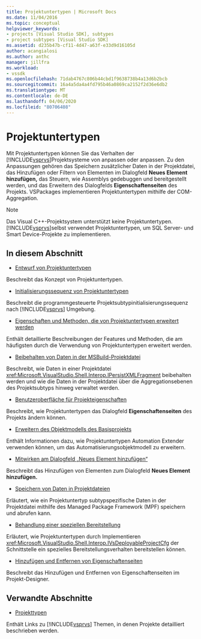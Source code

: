 ```yaml
---
title: Projektuntertypen | Microsoft Docs
ms.date: 11/04/2016
ms.topic: conceptual
helpviewer_keywords:
- projects [Visual Studio SDK], subtypes
- project subtypes [Visual Studio SDK]
ms.assetid: d235b47b-cf11-4d47-a63f-e33d9d16105d
author: acangialosi
ms.author: anthc
manager: jillfra
ms.workload:
- vssdk
ms.openlocfilehash: 71dab4767c806b44cbd1f9638738b4a13d6b2bcb
ms.sourcegitcommit: 16a4a5da4a4fd795b46a0869ca2152f2d36e6db2
ms.translationtype: MT
ms.contentlocale: de-DE
ms.lasthandoff: 04/06/2020
ms.locfileid: "80706408"
---
```

# <a name="project-subtypes"></a>Projektuntertypen
Mit Projektuntertypen können Sie das Verhalten der [!INCLUDE[vsprvs](../../code-quality/includes/vsprvs_md.md)]Projektsysteme von anpassen oder anpassen. Zu den Anpassungen gehören das Speichern zusätzlicher Daten in der Projektdatei, das Hinzufügen oder Filtern von Elementen im Dialogfeld **Neues Element hinzufügen,** das Steuern, wie Assemblys gedebuggen und bereitgestellt werden, und das Erweitern des Dialogfelds **Eigenschaftenseiten** des Projekts. VSPackages implementieren Projektuntertypen mithilfe der COM-Aggregation.

> [!NOTE]
> Das Visual C++-Projektsystem unterstützt keine Projektuntertypen. [!INCLUDE[vsprvs](../../code-quality/includes/vsprvs_md.md)]selbst verwendet Projektuntertypen, um SQL Server- und Smart Device-Projekte zu implementieren.

## <a name="in-this-section"></a>In diesem Abschnitt
- [Entwurf von Projektuntertypen](../../extensibility/internals/project-subtypes-design.md)

 Beschreibt das Konzept von Projektuntertypen.

- [Initialisierungssequenz von Projektuntertypen](../../extensibility/internals/initialization-sequence-of-project-subtypes.md)

 Beschreibt die programmgesteuerte Projektsubtypinitialisierungssequenz nach [!INCLUDE[vsprvs](../../code-quality/includes/vsprvs_md.md)] Umgebung.

- [Eigenschaften und Methoden, die von Projektuntertypen erweitert werden](../../extensibility/internals/properties-and-methods-extended-by-project-subtypes.md)

 Enthält detaillierte Beschreibungen der Features und Methoden, die am häufigsten durch die Verwendung von Projektuntertypen erweitert werden.

- [Beibehalten von Daten in der MSBuild-Projektdatei](../../extensibility/internals/persisting-data-in-the-msbuild-project-file.md)

 Beschreibt, wie Daten in einer Projektdatei <xref:Microsoft.VisualStudio.Shell.Interop.IPersistXMLFragment> beibehalten werden und wie die Daten in der Projektdatei über die Aggregationsebenen des Projektsubtyps hinweg verwaltet werden.

- [Benutzeroberfläche für Projekteigenschaften](../../extensibility/internals/project-property-user-interface.md)

 Beschreibt, wie Projektuntertypen das Dialogfeld **Eigenschaftenseiten** des Projekts ändern können.

- [Erweitern des Objektmodells des Basisprojekts](../../extensibility/internals/extending-the-object-model-of-the-base-project.md)

 Enthält Informationen dazu, wie Projektuntertypen Automation Extender verwenden können, um das Automatisierungsobjektmodell zu erweitern.

- [Mitwirken am Dialogfeld „Neues Element hinzufügen“](../../extensibility/internals/contributing-to-the-add-new-item-dialog-box.md)

 Beschreibt das Hinzufügen von Elementen zum Dialogfeld **Neues Element hinzufügen.**

- [Speichern von Daten in Projektdateien](../../extensibility/saving-data-in-project-files.md)

 Erläutert, wie ein Projektuntertyp subtypspezifische Daten in der Projektdatei mithilfe des Managed Package Framework (MPF) speichern und abrufen kann.

- [Behandlung einer speziellen Bereitstellung](../../extensibility/internals/handling-specialized-deployment.md)

 Erläutert, wie Projektuntertypen durch Implementieren <xref:Microsoft.VisualStudio.Shell.Interop.IVsDeployableProjectCfg> der Schnittstelle ein spezielles Bereitstellungsverhalten bereitstellen können.

- [Hinzufügen und Entfernen von Eigenschaftenseiten](../../extensibility/adding-and-removing-property-pages.md)

 Beschreibt das Hinzufügen und Entfernen von Eigenschaftenseiten im Projekt-Designer.

## <a name="related-sections"></a>Verwandte Abschnitte
- [Projekttypen](../../extensibility/internals/project-types.md)

 Enthält Links zu [!INCLUDE[vsprvs](../../code-quality/includes/vsprvs_md.md)] Themen, in denen Projekte detailliert beschrieben werden.
